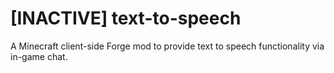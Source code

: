 [INACTIVE] text-to-speech
==============

A Minecraft client-side Forge mod to provide text to speech functionality via in-game chat.
